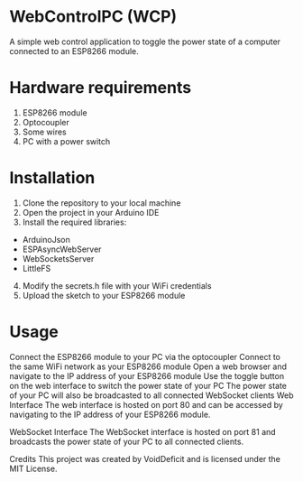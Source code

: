 # WebControlPC (WCP)
A simple web control application to toggle the power state of a computer connected to an ESP8266 module.

# Hardware requirements
1. ESP8266 module
2. Optocoupler
3. Some wires
4. PC with a power switch

# Installation
1. Clone the repository to your local machine
2. Open the project in your Arduino IDE
3. Install the required libraries:
+ ArduinoJson
+ ESPAsyncWebServer
+ WebSocketsServer
+ LittleFS
4. Modify the secrets.h file with your WiFi credentials
5. Upload the sketch to your ESP8266 module

# Usage
Connect the ESP8266 module to your PC via the optocoupler
Connect to the same WiFi network as your ESP8266 module
Open a web browser and navigate to the IP address of your ESP8266 module
Use the toggle button on the web interface to switch the power state of your PC
The power state of your PC will also be broadcasted to all connected WebSocket clients
Web Interface
The web interface is hosted on port 80 and can be accessed by navigating to the IP address of your ESP8266 module.

WebSocket Interface
The WebSocket interface is hosted on port 81 and broadcasts the power state of your PC to all connected clients.

Credits
This project was created by VoidDeficit and is licensed under the MIT License.
